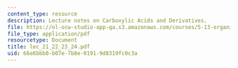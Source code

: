 ```yaml
---
content_type: resource
description: Lecture notes on Carboxylic Acids and Derivatives.
file: https://ol-ocw-studio-app-qa.s3.amazonaws.com/courses/5-13-organic-chemistry-ii-fall-2006/66e6bbb0b07e7b8e01919d8319fc0c3a_lec_21_22_23_24.pdf
file_type: application/pdf
resourcetype: Document
title: lec_21_22_23_24.pdf
uid: 66e6bbb0-b07e-7b8e-0191-9d8319fc0c3a
---
```


